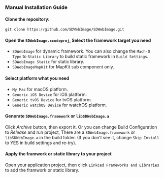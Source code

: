 ### Manual Installation Guide

#### Clone the repository:

`git clone https://github.com/SDWebImage/SDWebImage.git`

#### Open the `SDWebImage.xcodeproj`, Select the framework target you need

- `SDWebImage` for dynamic framework. You can also change the `Mach-O Type` to `Static Library` to build static framework in `Build Settings`.
- `SDWebImage Static` for static library.
- `SDWebImageMapKit` for MapKit sub component only.

#### Select platform what you need

- `My Mac` for macOS platform.
- `Generic iOS Device` for iOS platform.
- `Generic tvOS Device` for tvOS platform.
- `Generic watchOS Device` for watchOS platform.

#### Generate `SDWebImage.framework` or `libSDWebImage.a`

Click *Archive* button, then export it. Or you can change Build Configuration to *Release* and run project, There are a `SDWebImage.framework` or `libSDWebImage.a` in the build folder. (If you don't see it, change `Skip Install` to YES in build settings and re-try).

#### Apply the framwork or static library to your project

Open your application project, then click `Linkced Frameworks and Libraries` to add the framwork or static library.
